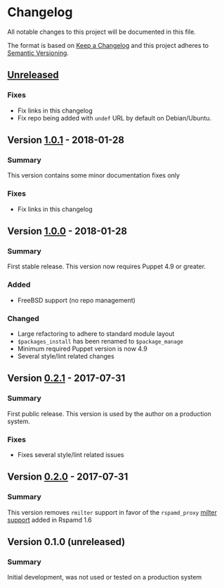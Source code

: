 # Changelog
All notable changes to this project will be documented in this file.

The format is based on [Keep a Changelog](http://keepachangelog.com/en/1.0.0/)
and this project adheres to [Semantic Versioning](http://semver.org/spec/v2.0.0.html).

## [Unreleased]

### Fixes
- Fix links in this changelog
- Fix repo being added with `undef` URL by default on Debian/Ubuntu.

## Version [1.0.1] - 2018-01-28
### Summary
This version contains some minor documentation fixes only

### Fixes
- Fix links in this changelog

## Version [1.0.0] - 2018-01-28
### Summary
First stable release. This version now requires Puppet 4.9 or greater.

### Added
- FreeBSD support (no repo management)

### Changed
- Large refactoring to adhere to standard module layout
- `$packages_install` has been renamed to `$package_manage`
- Minimum required Puppet version is now 4.9
- Several style/lint related changes

## Version [0.2.1] - 2017-07-31
### Summary

First public release. This version is used by the author on a production system.

### Fixes
- Fixes several style/lint related issues

## Version [0.2.0] - 2017-07-31
### Summary

This version removes `rmilter` support in favor of the `rspamd_proxy` [milter support](https://rspamd.com/doc/workers/rspamd_proxy.html) added in Rspamd 1.6

## Version 0.1.0 (unreleased)
### Summary

Initial development, was not used or tested on a production system

[Unreleased]: https://github.com/oxc/puppet-rspamd/compare/v1.0.1...HEAD
[1.0.1]: https://github.com/oxc/puppet-rspamd/compare/v1.0.0...v1.0.1
[1.0.0]: https://github.com/oxc/puppet-rspamd/compare/v0.2.1...v1.0.0
[0.2.1]: https://github.com/oxc/puppet-rspamd/compare/v0.2.0...v0.2.1
[0.2.0]: https://github.com/oxc/puppet-rspamd/compare/1980687...v0.2.0
